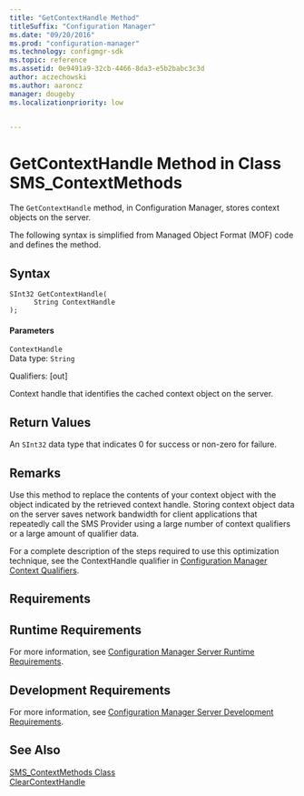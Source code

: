 ```yaml
---
title: "GetContextHandle Method"
titleSuffix: "Configuration Manager"
ms.date: "09/20/2016"
ms.prod: "configuration-manager"
ms.technology: configmgr-sdk
ms.topic: reference
ms.assetid: 0e9491a9-32cb-4466-8da3-e5b2babc3c3d
author: aczechowski
ms.author: aaroncz
manager: dougebyms.localizationpriority: low


---
```

# GetContextHandle Method in Class SMS_ContextMethods
The `GetContextHandle` method, in Configuration Manager, stores context objects on the server.  

 The following syntax is simplified from Managed Object Format (MOF) code and defines the method.  

## Syntax  

```  
SInt32 GetContextHandle(  
      String ContextHandle  
);  
```  

#### Parameters  
 `ContextHandle`  
 Data type: `String`  

 Qualifiers: [out]  

 Context handle that identifies the cached context object on the server.  

## Return Values  
 An `SInt32` data type that indicates 0 for success or non-zero for failure.  

## Remarks  
 Use this method to replace the contents of your context object with the object indicated by the retrieved context handle. Storing context object data on the server saves network bandwidth for client applications that repeatedly call the SMS Provider using a large number of context qualifiers or a large amount of qualifier data.  

 For a complete description of the steps required to use this optimization technique, see the ContextHandle qualifier in [Configuration Manager Context Qualifiers](../../../develop/core/understand/context-qualifiers.md).  

## Requirements  

## Runtime Requirements  
 For more information, see [Configuration Manager Server Runtime Requirements](../../../develop/core/reqs/server-runtime-requirements.md).  

## Development Requirements  
 For more information, see [Configuration Manager Server Development Requirements](../../../develop/core/reqs/server-development-requirements.md).  

## See Also  
 [SMS_ContextMethods Class](../../../develop/reference/misc/sms_contextmethods-server-wmi-class.md)   
 [ClearContextHandle](../../../develop/reference/misc/clearcontexthandle-method-in-class-sms_contextmethods.md)
